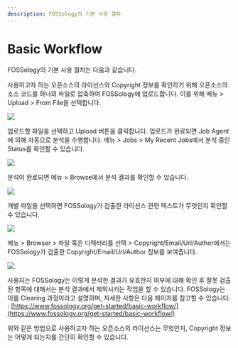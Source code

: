 ```yaml
---
description: FOSSology의 기본 사용 절차
---
```


# Basic Workflow

FOSSology의 기본 사용 절차는 다음과 같습니다. 

사용하고자 하는 오픈소스의 라이선스와 Copyright 정보를 확인하기 위해 오픈소스의 소스 코드를 하나의 파일로 압축하여 FOSSology에 업로드합니다. 이를 위해 메뉴 &gt; Upload &gt; From File을 선택합니다. 

![](https://t1.daumcdn.net/thumb/R1280x0.fjpg/?fname=http://t1.daumcdn.net/brunch/service/user/9399/image/Oywr9jqM09g1SfxfZ-2HERmYA_8)

업로드할 파일을 선택하고 Upload 버튼을 클릭합니다. 업로드가 완료되면 Job Agent에 의해 자동으로 분석을 수행합니다. 메뉴 &gt; Jobs &gt; My Recent Jobs에서 분석 중인 Status를 확인할 수 있습니다. 

![](https://t1.daumcdn.net/thumb/R1280x0.fjpg/?fname=http://t1.daumcdn.net/brunch/service/user/9399/image/9IKts-8lH7YK_Dat124-hEw_q4I)

분석이 완료되면 메뉴 &gt; Browse에서 분석 결과를 확인할 수 있습니다.

![](https://t1.daumcdn.net/thumb/R1280x0.fjpg/?fname=http://t1.daumcdn.net/brunch/service/user/9399/image/C62vBvaVNeBLAqrRrx-XKoeuMhg)

개별 파일을 선택하면 FOSSology가 검출한 라이선스 관련 텍스트가 무엇인지 확인할 수 있습니다.

![](https://t1.daumcdn.net/thumb/R1280x0.fjpg/?fname=http://t1.daumcdn.net/brunch/service/user/9399/image/9idwgtBqNj7YAl7Wg0i98QJ5b4w)

메뉴 &gt; Browser &gt; 파일 혹은 디렉터리를 선택 &gt;  Copyright/Email/Url/Author에서는 FOSSology가 검출한 Copyright/Email/Url/Author 정보를 보여줍니다.

![](https://t1.daumcdn.net/thumb/R1280x0.fjpg/?fname=http://t1.daumcdn.net/brunch/service/user/9399/image/NrjeCqal75rJ1bwGLPPmjhBEn4Q)

사용자는 FOSSology는 이렇게 분석한 결과가 유효한지 여부에 대해 확인 후 잘못 검출된 항목에 대해서는 분석 결과에서 제외시키는 작업을 할 수 있습니다. FOSSology는 이를 Clearing 과정이라고 설명하며, 자세한 사항은 다음 페이지를 참고할 수 있습니다. : [https://www.fossology.org/get-started/basic-workflow/](https://www.fossology.org/get-started/basic-workflow/)

위와 같은 방법으로 사용하고자 하는 오픈소스의 라이선스는 무엇인지, Copyright 정보는 어떻게 되는지를 간단히 확인할 수 있습니다.

